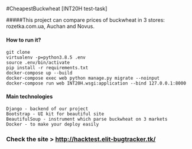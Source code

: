 #CheapestBuckwheat [INT20H test-task]

#####This project can compare prices of buckwheat in 3 stores: rozetka.com.ua, Auchan and Novus.

#### How to run it?
```
git clone
virtualenv -p=python3.8.5 .env
source .env/bin/activate
pip install -r requirements.txt
docker-compose up --build
docker-compose exec web python manage.py migrate --noinput
docker-compose run web INT20H.wsgi:application --bind 127.0.0.1:8000
```

#### Main technologies
```
Django - backend of our project
Bootstrap - UI kit for beautiful site
BeautifulSoup - instrument which parse buckwheat on 3 markets
Docker - to make your deploy easily
```

### Check the site > http://hacktest.elit-bugtracker.tk/
